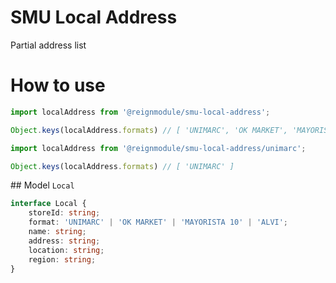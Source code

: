 # SMU Local Address

Partial address list

# How to use

```ts
import localAddress from '@reignmodule/smu-local-address';

Object.keys(localAddress.formats) // [ 'UNIMARC', 'OK MARKET', 'MAYORISTA 10', 'ALVI' ]
```

```ts
import localAddress from '@reignmodule/smu-local-address/unimarc';

Object.keys(localAddress.formats) // [ 'UNIMARC' ]
```

## Model `Local`

```ts
interface Local {
    storeId: string;
    format: 'UNIMARC' | 'OK MARKET' | 'MAYORISTA 10' | 'ALVI';
    name: string;
    address: string;
    location: string;
    region: string;
}
```

